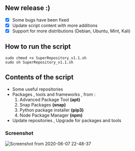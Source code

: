 ## New release :)
- [x]  Some bugs have been fixed
- [x] Update script content with more additions
- [x] Support for more distributions (Debian, Ubuntu, Mint, Kali)
## How to run the script
```
sudo chmod +x SuperRepository_v1.1.sh
sudo sh SuperRepository_v1.1.sh
```
## Contents of the script
- Some useful repositories
- Packages , tools and frameworks , from :
  1. Advanced Package Tool __(apt)__
  1. Snap Packages __(snap)__
  1. Python package installer __(pip3)__
  1. Node Package Manager __(npm)__
- Update repositories , Upgrade for packages and tools
### Screenshot
![Screenshot from 2020-06-07 22-48-37](https://user-images.githubusercontent.com/34133187/83978570-2516a280-a911-11ea-8e37-44bf35f38e7d.png)
